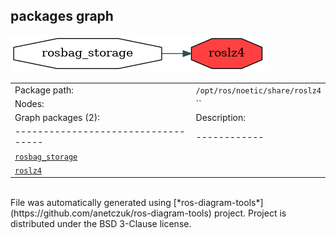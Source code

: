 <!--
File was automatically generated using 'ros-diagram-tools' project.
Project is distributed under the BSD 3-Clause license.
-->

## packages graph

[![roslz4](roslz4.png "roslz4")](roslz4.png)

|     |     |
| --- | --- |
| Package path: | `/opt/ros/noetic/share/roslz4` |
| Nodes: | `` |
| Graph packages (2): | Description: |
| ----------------------------------- | ------------ |
| [`rosbag_storage`](rosbag_storage.html) |  |
| [`roslz4`](roslz4.html) |  |


</br>
File was automatically generated using [*ros-diagram-tools*](https://github.com/anetczuk/ros-diagram-tools) project.
Project is distributed under the BSD 3-Clause license.
